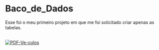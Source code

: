 # Baco_de_Dados
Esse foi o meu primeiro projeto em que me foi solicitado criar apenas as tabelas.
  <div style="display: inline_block"><br>
     <a href="#"><img src="https://i.ibb.co/zmB3gvW/PDF-Ve-culos.png" alt="PDF-Ve-culos" border="0" /></a>
  </div>
